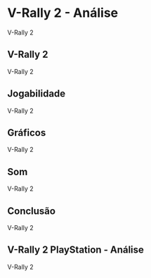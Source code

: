 ---
---

# V-Rally 2 - Análise

V-Rally 2

## V-Rally 2

V-Rally 2

## Jogabilidade

V-Rally 2

## Gráficos

V-Rally 2

## Som

V-Rally 2

## Conclusão

V-Rally 2

## V-Rally 2 PlayStation - Análise

V-Rally 2
